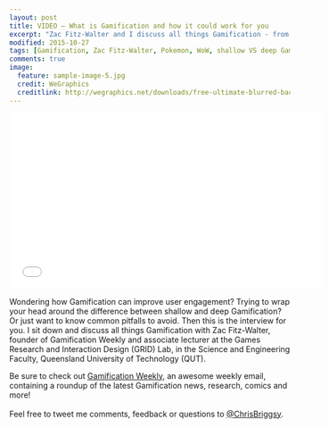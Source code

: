 ```yaml
---
layout: post
title: VIDEO – What is Gamification and how it could work for you
excerpt: "Zac Fitz-Walter and I discuss all things Gamification - from improving user engagement to shallow VS deep Gamification while highlighting common pitfalls to avoid."
modified: 2015-10-27
tags: [Gamification, Zac Fitz-Walter, Pokemon, WoW, shallow VS deep Gamification,  QUT, Interveiw ]
comments: true
image:
  feature: sample-image-5.jpg
  credit: WeGraphics
  creditlink: http://wegraphics.net/downloads/free-ultimate-blurred-background-pack/
---
```


<iframe width="560" height="315" src="//www.youtube.com/embed/UMg-b90e9Lk" frameborder="0" allowfullscreen="allowfullscreen">&nbsp;</iframe>

Wondering how Gamification can improve user engagement? Trying to wrap your head around the difference between shallow and deep Gamification? Or just want to know common pitfalls to avoid. Then this is the interview for you. I sit down and discuss all things Gamification with Zac Fitz-Walter, founder of Gamification Weekly and associate lecturer at the Games Research and Interaction Design (GRID) Lab, in the Science and Engineering Faculty, Queensland University of Technology (QUT).

Be sure to check out [Gamification Weekly](http://Gamificationweekly.com/), an awesome weekly email, containing a roundup of the latest Gamification news, research, comics and more!<br><br>Feel free to tweet me comments, feedback or questions to [@ChrisBriggsy](https://twitter.com/ChrisBriggsy).